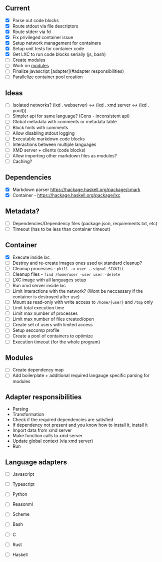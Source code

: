 ## Current
  - [X] Parse out code blocks
  - [X] Route stdout via file descriptors
  - [X] Route stderr via fd
  - [X] Fix privileged container issue
  - [X] Setup network management for containers
  - [X] Setup unit tests for container code
  - [X] Get LXC to run code blocks serially (js, bash)
  - [ ] Create modules
  - [ ] Work on [modules](#modules)
  - [ ] Finalize javascript [adapter](#adapter responsibilities)
  - [ ] Parallelize container pool creation

## Ideas
  - [ ] Isolated networks? (lxd . webserver) <-> (lxd . xmd server <-> (lxd . pool)))
  - [ ] Simpler api for same language? (Cons - inconsistent api)
  - [ ] Global metadata with comments or metadata table
  - [ ] Block hints with comments
  - [ ] Allow disabling stdout logging
  - [ ] Executable markdown code blocks
  - [ ] Interactions between multiple languages
  - [ ] XMD server + clients (code blocks)
  - [ ] Allow importing other markdown files as modules?
  - [ ] Caching?

## Dependencies
  - [X] Markdown parser https://hackage.haskell.org/package/cmark
  - [X] Container - https://hackage.haskell.org/package/lxc

## Metadata?
  - [ ] Dependencies/Dependency files (package.json, requirements.txt, etc)
  - [ ] Timeout (has to be less than container timeout)

## Container
  - [X] Execute inside lxc
  - [ ] Destroy and re-create images ones used `OR` standard cleanup?
  - [ ] Cleanup processes - `pkill -u user --signal SIGKILL`
  - [ ] Cleanup files - `find /home/user -user user -delete`
  - [ ] LXC image with all languages setup
  - [ ] Run xmd server inside lxc
  - [ ] Limit interactions with the network? (Wont be neccassary if the container is destroyed after use)
  - [ ] Mount as read-only with write access to `/home/{user}` and `/tmp` only
  - [ ] Limit total execution time
  - [ ] Limit max number of processes
  - [ ] Limit max number of files created/open
  - [ ] Create set of users with limited access
  - [ ] Setup seccomp profile
  - [ ] Create a pool of containers to optimize
  - [ ] Execution timeout (for the whole program)

## Modules
  - [ ] Create dependency map
  - [ ] Add boilerplate + additional required langauge specific parsing for modules

## Adapter responsibilities
  - Parsing
  - Transformation
  - Check if the required dependencies are satisfied
  - If dependency not present and you know how to install it, install it
  - Import data from xmd server
  - Make function calls to xmd server
  - Update global context (via xmd server)
  - Run

## Language adapters
  - [ ] Javascript
  - [ ] Typescript
  - [ ] Python
  - [ ] Reasonml
  - [ ] Scheme
  - [ ] Bash
  - [ ] C
  - [ ] Rust
  - [ ] Haskell

